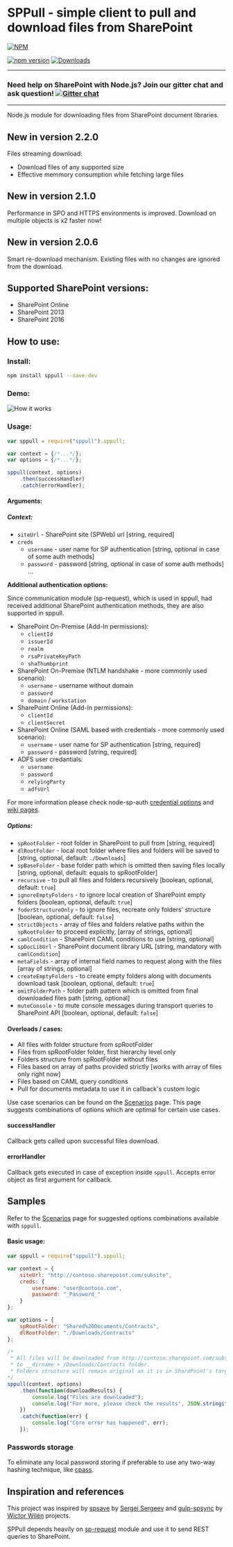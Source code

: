 # SPPull - simple client to pull and download files from SharePoint

[![NPM](https://nodei.co/npm/sppull.png?mini=true&downloads=true&downloadRank=true&stars=true)](https://nodei.co/npm/sppull/)

[![npm version](https://badge.fury.io/js/sppull.svg)](https://badge.fury.io/js/sppull)
[![Downloads](https://img.shields.io/npm/dm/sppull.svg)](https://www.npmjs.com/package/sppull)

---
### Need help on SharePoint with Node.js? Join our gitter chat and ask question! [![Gitter chat](https://badges.gitter.im/gitterHQ/gitter.png)](https://gitter.im/sharepoint-node/Lobby)
---

Node.js module for downloading files from SharePoint document libraries.

## New in version 2.2.0

Files streaming download:
- Download files of any supported size
- Effective memmory consumption while fetching large files

## New in version 2.1.0

Performance in SPO and HTTPS environments is improved. Download on multiple objects is x2 faster now!

## New in version 2.0.6

Smart re-download mechanism. Existing files with no changes are ignored from the download.

## Supported SharePoint versions:
- SharePoint Online
- SharePoint 2013
- SharePoint 2016

## How to use:

### Install:
```bash
npm install sppull --save-dev
```

### Demo:
![How it works](http://koltyakov.ru/images/sppull-demo.gif)

### Usage:
```javascript
var sppull = require("sppull").sppull;

var context = {/*...*/};
var options = {/*...*/};

sppull(context, options)
    .then(successHandler)
    .catch(errorHandler);
```
#### Arguments:

##### Context:
- `siteUrl` - SharePoint site (SPWeb) url [string, required]
- `creds`
  - `username` - user name for SP authentication [string, optional in case of some auth methods]
  - `password` - password [string, optional in case of some auth methods]
  ...

**Additional authentication options:**

Since communication module (sp-request), which is used in sppull, had received additional SharePoint authentication methods, they are also supported in sppull.

- SharePoint On-Premise (Add-In permissions):
    - `clientId`
    - `issuerId`
    - `realm`
    - `rsaPrivateKeyPath`
    - `shaThumbprint`
- SharePoint On-Premise (NTLM handshake - more commonly used scenario):
    - `username` - username without domain
    - `password`
    - `domain` / `workstation`
- SharePoint Online (Add-In permissions):
    - `clientId`
    - `clientSecret`
- SharePoint Online (SAML based with credentials - more commonly used scenario):
    - `username` - user name for SP authentication [string, required]
    - `password` - password [string, required]
- ADFS user credantials:
    - `username`
    - `password`
    - `relyingParty`
    - `adfsUrl`

For more information please check node-sp-auth [credential options](https://github.com/s-KaiNet/node-sp-auth#params) and [wiki pages](https://github.com/s-KaiNet/node-sp-auth/wiki).

##### Options:
- `spRootFolder` - root folder in SharePoint to pull from [string, required]
- `dlRootFolder` - local root folder where files and folders will be saved to [string, optional, default: `./Downloads`]
- `spBaseFolder` - base folder path which is omitted then saving files locally [string, optional, default: equals to spRootFolder]
- `recursive` - to pull all files and folders recursively [boolean, optional, default: `true`]
- `ignoreEmptyFolders` - to ignore local creation of SharePoint empty folders [boolean, optional, default: `true`]
- `foderStructureOnly` - to ignore files, recreate only folders' structure [boolean, optional, default: `false`]
- `strictObjects` - array of files and folders relative paths within the `spRootFolder` to proceed explicitly, [array of strings, optional]
- `camlCondition` - SharePoint CAML conditions to use [string, optional]
- `spDocLibUrl` - SharePoint document library URL [string, mandatory with `camlCondition`]
- `metaFields` - array of internal field names to request along with the files [array of strings, optional]
- `createEmptyFolders` - to create empty folders along with documents download task [boolean, optional, default: `true`]
- `omitFolderPath` - folder path pattern which is omitted from final downloaded files path [string, optional]
- `muteConsole` - to mute console messages during transport queries to SharePoint API [boolean, optional, default: `false`]

#### Overloads / cases:
- All files with folder structure from spRootFolder
- Files from spRootFolder folder, first hierarchy level only
- Folders structure from spRootFolder without files
- Files based on array of paths provided strictly [works with array of files only right now]
- Files based on CAML query conditions
- Pull for documents metadata to use it in callback's custom logic

Use case scenarios can be found on the [Scenarios](https://github.com/koltyakov/sppull/tree/master/docs/Scenarios.md) page. This page suggests combinations of options which are optimal for certain use cases.

#### successHandler
Callback gets called upon successful files download.

#### errorHandler
Callback gets executed in case of exception inside `sppull`. Accepts error object as first argument for callback.

## Samples
Refer to the [Scenarios](https://github.com/koltyakov/sppull/tree/master/docs/Scenarios.md) page for suggested options combinations available with `sppull`.

#### Basic usage:
```javascript
var sppull = require("sppull").sppull;

var context = {
    siteUrl: "http://contoso.sharepoint.com/subsite",
    creds: {
        username: "user@contoso.com",
        password: "_Password_"
    }
};

var options = {
    spRootFolder: "Shared%20Documents/Contracts",
    dlRootFolder: "./Downloads/Contracts"
};

/* 
 * All files will be downloaded from http://contoso.sharepoint.com/subsite/Shared%20Documents/Contracts folder 
 * to __dirname + /Downloads/Contracts folder.
 * Folders structure will remain original as it is in SharePoint's target folder.
*/
sppull(context, options)
    .then(function(downloadResults) {
        console.log("Files are downloaded");
        console.log("For more, please check the results", JSON.stringify(downloadResults));
    })
    .catch(function(err) {
        console.log("Core error has happened", err);
    });
```

### Passwords storage

To eliminate any local password storing if preferable to use any two-way hashing technique, like [cpass](https://github.com/koltyakov/cpass).

## Inspiration and references

This project was inspired by [spsave](https://github.com/s-KaiNet/spsave) by [Sergei Sergeev](https://github.com/s-KaiNet) and [gulp-spsync](https://github.com/wictorwilen/gulp-spsync) by [Wictor Wilén](https://github.com/wictorwilen) projects.

SPPull depends heavily on [sp-request](https://github.com/s-KaiNet/sp-request) module and use it to send REST queries to SharePoint.